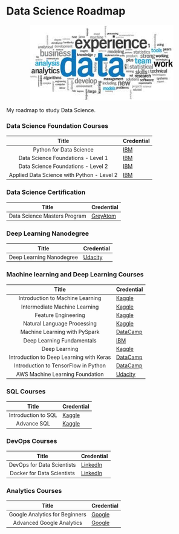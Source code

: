 # Data Science Roadmap

<p align="center"> 
<img src="image/images.jpg" height = 200)>
</p>

My roadmap to study Data Science.

### Data Science Foundation Courses
| Title | Credential |
| :---: | --- | 
| Python for Data Science | [IBM](https://www.youracclaim.com/badges/cb131a9f-5c1e-42af-828c-2df4fa1637ad/linked_in_profile) | 
| Data Science Foundations - Level 1 | [IBM](https://www.youracclaim.com/badges/581e9040-23aa-49eb-ad48-742257e5e584/linked_in_profile)  |
| Data Science Foundations - Level 2  | [IBM](https://www.youracclaim.com/badges/63145b04-10e9-4024-9fc8-8c5b4ab2da5b/linked_in_profile) |
| Applied Data Science with Python - Level 2 | [IBM](https://www.youracclaim.com/badges/e4052b79-8edc-4382-91a5-dc60e3fe563b/linked_in_profile) |

### Data Science Certification
| Title | Credential |
| :---: | --- | 
| Data Science Masters Program | [GreyAtom](https://home.greyatom.com/settings/profile/certificate/4a5c66c4-0396-4c68-8c18-8eb61ffcc3f6)


### Deep Learning Nanodegree
| Title | Credential |
| :---: | --- | 
| Deep Learning Nanodegree | [Udacity](https://graduation.udacity.com/confirm/GPJ63YNV)


### Machine learning and Deep Learning Courses
| Title | Credential |
| :---: | --- | 
| Introduction to Machine Learning | [Kaggle](https://www.kaggle.com/learn/certification/shrikantnaidu/intro-to-machine-learning) |
| Intermediate Machine Learning | [Kaggle](https://www.kaggle.com/learn/certification/shrikantnaidu/intermediate-machine-learning) |
| Feature Engineering | [Kaggle](https://www.kaggle.com/learn/certification/shrikantnaidu/feature-engineering) |
| Natural Language Processing | [Kaggle](https://www.kaggle.com/learn/certification/shrikantnaidu/natural-language-processing) | 
| Machine Learning with PySpark | [DataCamp](https://www.datacamp.com/statement-of-accomplishment/course/7c0c2d634c5a61c40ef3e8f88f74636bbee9af4e) |
| Deep Learning Fundamentals | [IBM](https://courses.cognitiveclass.ai/certificates/2106577eb2c748889b9034ee1d70312f) |
| Deep Learning | [Kaggle](https://www.kaggle.com/learn/certification/shrikantnaidu/deep-learning) |
| Introduction to Deep Learning with Keras | [DataCamp](https://www.datacamp.com/statement-of-accomplishment/course/4d5620f08ebd82acbbf1ac363161d49c87ba856d) |
| Introduction to TensorFlow in Python | [DataCamp](https://www.datacamp.com/statement-of-accomplishment/course/7800476b38442499b5a7f8228e8a6e2d4722359f) |
| AWS Machine Learning Foundation | [Udacity](https://github.com/shrikantnaidu/Data-Science-Roadmap/blob/master/Certificates/Udacity/Udacity_AWS_ML.pdf) |

### SQL Courses
| Title | Credential |
| :---: | --- | 
| Introduction to SQL | [Kaggle](https://www.kaggle.com/learn/certification/shrikantnaidu/intro-to-sql) |
| Advance SQL | [Kaggle](https://www.kaggle.com/learn/certification/shrikantnaidu/advanced-sql) |

### DevOps Courses
| Title | Credential |
| :---: | --- | 
| DevOps for Data Scientists | [LinkedIn](https://github.com/shrikantnaidu/Data-Science-Roadmap/blob/master/Certificates/LinkedIn%20Learning/CertificateOfCompletion_Devops%20For%20Data%20Scientists.pdf) |
| Docker for Data Scientists | [LinkedIn](https://github.com/shrikantnaidu/Data-Science-Roadmap/blob/master/Certificates/LinkedIn%20Learning/CertificateOfCompletion_Docker%20For%20Data%20Scientists.pdf) |

### Analytics Courses
| Title | Credential |
| :---: | --- | 
| Google Analytics for Beginners | [Google](https://analytics.google.com/analytics/academy/certificate/rzJmdu7ZTtuhKmVVlkIu4Q) |
| Advanced Google Analytics | [Google](https://analytics.google.com/analytics/academy/certificate/bMYlNMT4Tb2H8GZZNNevjg) |
